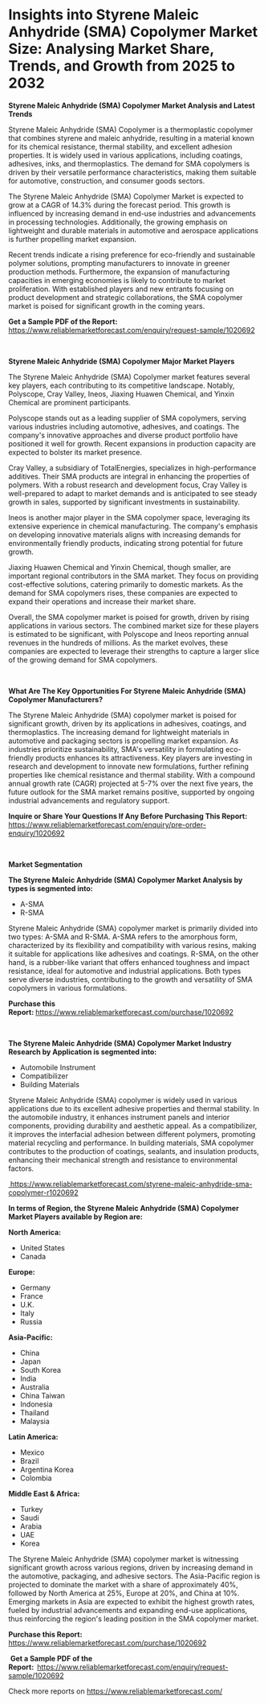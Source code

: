 <p><h1>Insights into Styrene Maleic Anhydride (SMA) Copolymer Market Size: Analysing Market Share, Trends, and Growth from 2025 to 2032</h1></p><p><strong>Styrene Maleic Anhydride (SMA) Copolymer Market Analysis and Latest Trends</strong></p>
<p><p>Styrene Maleic Anhydride (SMA) Copolymer is a thermoplastic copolymer that combines styrene and maleic anhydride, resulting in a material known for its chemical resistance, thermal stability, and excellent adhesion properties. It is widely used in various applications, including coatings, adhesives, inks, and thermoplastics. The demand for SMA copolymers is driven by their versatile performance characteristics, making them suitable for automotive, construction, and consumer goods sectors.</p><p>The Styrene Maleic Anhydride (SMA) Copolymer Market is expected to grow at a CAGR of 14.3% during the forecast period. This growth is influenced by increasing demand in end-use industries and advancements in processing technologies. Additionally, the growing emphasis on lightweight and durable materials in automotive and aerospace applications is further propelling market expansion.</p><p>Recent trends indicate a rising preference for eco-friendly and sustainable polymer solutions, prompting manufacturers to innovate in greener production methods. Furthermore, the expansion of manufacturing capacities in emerging economies is likely to contribute to market proliferation. With established players and new entrants focusing on product development and strategic collaborations, the SMA copolymer market is poised for significant growth in the coming years.</p></p>
<p><strong>Get a Sample PDF of the Report:&nbsp;</strong> <a href="https://www.reliablemarketforecast.com/enquiry/request-sample/1020692?utm_campaign=3431&utm_medium=2&utm_source=Github&utm_content=ia&utm_term=21032025&utm_id=styrene-maleic-anhydride-sma-copolymer">https://www.reliablemarketforecast.com/enquiry/request-sample/1020692</a></p>
<p>&nbsp;</p>
<p><strong>Styrene Maleic Anhydride (SMA) Copolymer Major Market Players</strong></p>
<p><p>The Styrene Maleic Anhydride (SMA) Copolymer market features several key players, each contributing to its competitive landscape. Notably, Polyscope, Cray Valley, Ineos, Jiaxing Huawen Chemical, and Yinxin Chemical are prominent participants.</p><p>Polyscope stands out as a leading supplier of SMA copolymers, serving various industries including automotive, adhesives, and coatings. The company's innovative approaches and diverse product portfolio have positioned it well for growth. Recent expansions in production capacity are expected to bolster its market presence.</p><p>Cray Valley, a subsidiary of TotalEnergies, specializes in high-performance additives. Their SMA products are integral in enhancing the properties of polymers. With a robust research and development focus, Cray Valley is well-prepared to adapt to market demands and is anticipated to see steady growth in sales, supported by significant investments in sustainability.</p><p>Ineos is another major player in the SMA copolymer space, leveraging its extensive experience in chemical manufacturing. The company's emphasis on developing innovative materials aligns with increasing demands for environmentally friendly products, indicating strong potential for future growth. </p><p>Jiaxing Huawen Chemical and Yinxin Chemical, though smaller, are important regional contributors in the SMA market. They focus on providing cost-effective solutions, catering primarily to domestic markets. As the demand for SMA copolymers rises, these companies are expected to expand their operations and increase their market share.</p><p>Overall, the SMA copolymer market is poised for growth, driven by rising applications in various sectors. The combined market size for these players is estimated to be significant, with Polyscope and Ineos reporting annual revenues in the hundreds of millions. As the market evolves, these companies are expected to leverage their strengths to capture a larger slice of the growing demand for SMA copolymers.</p></p>
<p>&nbsp;</p>
<p><strong>What Are The Key Opportunities For Styrene Maleic Anhydride (SMA) Copolymer Manufacturers?</strong></p>
<p><p>The Styrene Maleic Anhydride (SMA) copolymer market is poised for significant growth, driven by its applications in adhesives, coatings, and thermoplastics. The increasing demand for lightweight materials in automotive and packaging sectors is propelling market expansion. As industries prioritize sustainability, SMA's versatility in formulating eco-friendly products enhances its attractiveness. Key players are investing in research and development to innovate new formulations, further refining properties like chemical resistance and thermal stability. With a compound annual growth rate (CAGR) projected at 5-7% over the next five years, the future outlook for the SMA market remains positive, supported by ongoing industrial advancements and regulatory support.</p></p>
<p><strong>Inquire or Share Your Questions If Any Before Purchasing This Report:</strong> <a href="https://www.reliablemarketforecast.com/enquiry/pre-order-enquiry/1020692?utm_campaign=3431&utm_medium=2&utm_source=Github&utm_content=ia&utm_term=21032025&utm_id=styrene-maleic-anhydride-sma-copolymer">https://www.reliablemarketforecast.com/enquiry/pre-order-enquiry/1020692</a></p>
<p>&nbsp;</p>
<p><strong>Market Segmentation</strong></p>
<p><strong>The Styrene Maleic Anhydride (SMA) Copolymer Market Analysis by types is segmented into:</strong></p>
<p><ul><li>A-SMA</li><li>R-SMA</li></ul></p>
<p><p>Styrene Maleic Anhydride (SMA) copolymer market is primarily divided into two types: A-SMA and R-SMA. A-SMA refers to the amorphous form, characterized by its flexibility and compatibility with various resins, making it suitable for applications like adhesives and coatings. R-SMA, on the other hand, is a rubber-like variant that offers enhanced toughness and impact resistance, ideal for automotive and industrial applications. Both types serve diverse industries, contributing to the growth and versatility of SMA copolymers in various formulations.</p></p>
<p><strong>Purchase this Report:&nbsp;</strong><a href="https://www.reliablemarketforecast.com/purchase/1020692?utm_campaign=3431&utm_medium=2&utm_source=Github&utm_content=ia&utm_term=21032025&utm_id=styrene-maleic-anhydride-sma-copolymer">https://www.reliablemarketforecast.com/purchase/1020692</a></p>
<p>&nbsp;</p>
<p><strong>The Styrene Maleic Anhydride (SMA) Copolymer Market Industry Research by Application is segmented into:</strong></p>
<p><ul><li>Automobile Instrument</li><li>Compatibilizer</li><li>Building Materials</li></ul></p>
<p><p>Styrene Maleic Anhydride (SMA) copolymer is widely used in various applications due to its excellent adhesive properties and thermal stability. In the automobile industry, it enhances instrument panels and interior components, providing durability and aesthetic appeal. As a compatibilizer, it improves the interfacial adhesion between different polymers, promoting material recycling and performance. In building materials, SMA copolymer contributes to the production of coatings, sealants, and insulation products, enhancing their mechanical strength and resistance to environmental factors.</p></p>
<p><a href="https://www.reliablemarketforecast.com/styrene-maleic-anhydride-sma-copolymer-r1020692?utm_campaign=3431&utm_medium=2&utm_source=Github&utm_content=ia&utm_term=21032025&utm_id=styrene-maleic-anhydride-sma-copolymer">&nbsp;https://www.reliablemarketforecast.com/styrene-maleic-anhydride-sma-copolymer-r1020692</a></p>
<p><strong>In terms of Region, the Styrene Maleic Anhydride (SMA) Copolymer Market Players available by Region are:</strong></p>
<p>
    <p> <strong> North America: </strong>
        <ul>
            <li>United States</li>
            <li>Canada</li>
        </ul>
        </p> 
    <p> <strong> Europe: </strong>
        <ul>
            <li>Germany</li>
            <li>France</li>
            <li>U.K.</li>
            <li>Italy</li>
            <li>Russia</li>
        </ul>
        </p> 
    <p> <strong> Asia-Pacific: </strong>
        <ul>
            <li>China</li>
            <li>Japan</li>
            <li>South Korea</li>
            <li>India</li>
            <li>Australia</li>
            <li>China Taiwan</li>
            <li>Indonesia</li>
            <li>Thailand</li>
            <li>Malaysia</li>
        </ul>
        </p> 
    <p> <strong> Latin America: </strong>
        <ul>
            <li>Mexico</li>
            <li>Brazil</li>
            <li>Argentina Korea</li>
            <li>Colombia</li>
        </ul>
        </p> 
    <p> <strong> Middle East & Africa: </strong>
        <ul>
            <li>Turkey</li>
            <li>Saudi</li>
            <li>Arabia</li>
            <li>UAE</li>
            <li>Korea</li>
        </ul>
    </p>
    </p>
<p><p>The Styrene Maleic Anhydride (SMA) copolymer market is witnessing significant growth across various regions, driven by increasing demand in the automotive, packaging, and adhesive sectors. The Asia-Pacific region is projected to dominate the market with a share of approximately 40%, followed by North America at 25%, Europe at 20%, and China at 10%. Emerging markets in Asia are expected to exhibit the highest growth rates, fueled by industrial advancements and expanding end-use applications, thus reinforcing the region's leading position in the SMA copolymer market.</p></p>
<p><strong>Purchase this Report: </strong><a href="https://www.reliablemarketforecast.com/purchase/1020692?utm_campaign=3431&utm_medium=2&utm_source=Github&utm_content=ia&utm_term=21032025&utm_id=styrene-maleic-anhydride-sma-copolymer">https://www.reliablemarketforecast.com/purchase/1020692</a></p>
<p>&nbsp;<strong>Get a Sample PDF of the Report:&nbsp;&nbsp;</strong><a href="https://www.reliablemarketforecast.com/enquiry/request-sample/1020692?utm_campaign=3431&utm_medium=2&utm_source=Github&utm_content=ia&utm_term=21032025&utm_id=styrene-maleic-anhydride-sma-copolymer">https://www.reliablemarketforecast.com/enquiry/request-sample/1020692</a></p>
<p><strong></strong></p>
<p>Check more reports on <a href="https://www.reliablemarketforecast.com/?utm_campaign=3431&utm_medium=2&utm_source=Github&utm_content=ia&utm_term=21032025&utm_id=styrene-maleic-anhydride-sma-copolymer">https://www.reliablemarketforecast.com/</a></p>